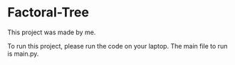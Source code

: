 # Factoral-Tree
This project was made by me.

To run this project, please run the code on your laptop. The main file to run is main.py.

